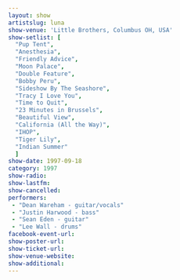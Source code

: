 ```yaml
---
layout: show
artistslug: luna
show-venue: 'Little Brothers, Columbus OH, USA'
show-setlist: [
  "Pup Tent",
  "Anesthesia",
  "Friendly Advice",
  "Moon Palace",
  "Double Feature",
  "Bobby Peru",
  "Sideshow By The Seashore",
  "Tracy I Love You",
  "Time to Quit",
  "23 Minutes in Brussels",
  "Beautiful View",
  "California (All the Way)",
  "IHOP",
  "Tiger Lily",
  "Indian Summer"
  ]
show-date: 1997-09-18
category: 1997
show-radio: 
show-lastfm: 
show-cancelled: 
performers: 
 - "Dean Wareham - guitar/vocals"
 - "Justin Harwood - bass"
 - "Sean Eden - guitar"
 - "Lee Wall - drums"
facebook-event-url: 
show-poster-url: 
show-ticket-url: 
show-venue-website: 
show-additional: 
---
```


